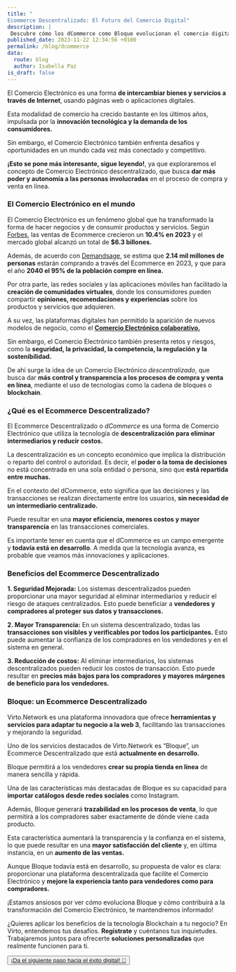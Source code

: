 ```yaml
---
title: "
Ecommerce Descentralizado: El Futuro del Comercio Digital"
description: |
 Descubre cómo los dCommerce como Bloque evolucionan el comercio digital, brindando seguridad y eficiencia tanto a vendedores como a compradores, a través del uso de la tecnología Blockchain. ¿Quieres saber más? ¡Sigue leyendo!
published_date: 2023-11-22 12:34:56 +0100
permalink: /blog/dcommerce
data:
  route: blog
  author: Isabella Paz
is_draft: false
---
```


El Comercio Electrónico es una forma **de intercambiar bienes y servicios a través de Internet**, usando páginas web o aplicaciones digitales.

Esta modalidad de comercio ha crecido bastante en los últimos años, impulsada por la **innovación tecnológica y la demanda de los consumidores.**

Sin embargo, el Comercio Electrónico también enfrenta desafíos y oportunidades en un mundo cada vez más conectado y competitivo. 

**¡Esto se pone más interesante, sigue leyendo!**, ya que exploraremos el concepto de Comercio Electrónico descentralizado, que busca **dar más poder y autonomía a las personas involucradas** en el proceso de compra y venta en línea.

### El Comercio Electrónico en el mundo

El Comercio Electrónico es un fenómeno global que ha transformado la forma de hacer negocios y de consumir productos y servicios. 
Según <a href="https://www.forbes.com/advisor/business/ecommerce-statistics/">Forbes</a>, las ventas de Ecommerce crecieron un **10.4% en 2023** y el mercado global alcanzó un total de **$6.3 billones.**

Además, de acuerdo con <a href="https://www.demandsage.com/ecommerce-statistics/">Demandsage</a>, se estima que **2.14 mil millones de personas** estarán comprando a través del Ecommerce en 2023, y que para el año **2040 el 95% de la población compre en línea.**

Por otra parte, las redes sociales y las aplicaciones móviles han facilitado la **creación de comunidades virtuales**, donde los consumidores pueden compartir **opiniones, recomendaciones y experiencias** sobre los productos y servicios que adquieren.

A su vez, las plataformas digitales han permitido la aparición de nuevos modelos de negocio, como el <a href="https://www.cubo.land/blog/economia-colaborativa-colombia/">**Comercio Electrónico colaborativo.**</a>

Sin embargo, el Comercio Electrónico también presenta retos y riesgos, como la **seguridad, la privacidad, la competencia, la regulación y la sostenibilidad.**

De ahí surge la idea de un Comercio Electrónico *descentralizado*, que busca dar **más control y transparencia a los procesos de compra y venta en línea**, mediante el uso de tecnologías como la cadena de bloques o **blockchain**.

### ¿Qué es el Ecommerce Descentralizado?

El Ecommerce Descentralizado o *dCommerce* es una forma de Comercio Electrónico que utiliza la tecnología de **descentralización para eliminar intermediarios y reducir costos.**

La descentralización es un concepto económico que implica la distribución o reparto del control o autoridad. Es decir, el **poder o la toma de decisiones** no está concentrada en una sola entidad o persona, sino que **está repartida entre muchas.**

En el contexto del dCommerce, esto significa que las decisiones y las transacciones se realizan directamente entre los usuarios, **sin necesidad de un intermediario centralizado.**

Puede resultar en una **mayor eficiencia, menores costos y mayor transparencia** en las transacciones comerciales.

Es importante tener en cuenta que el dCommerce es un campo emergente y **todavía está en desarrollo**. A medida que la tecnología avanza, es probable que veamos más innovaciones y aplicaciones.

### Beneficios del Ecommerce Descentralizado

**1. Seguridad Mejorada:** Los sistemas descentralizados pueden proporcionar una mayor seguridad al eliminar intermediarios y reducir el riesgo de ataques centralizados.
Esto puede beneficiar a **vendedores y compradores al proteger sus datos y transacciones.**

**2. Mayor Transparencia:** En un sistema descentralizado, todas las **transacciones son visibles y verificables por todos los participantes.** Esto puede aumentar la confianza de los compradores en los vendedores y en el sistema en general.

**3. Reducción de costos:** Al eliminar intermediarios, los sistemas descentralizados pueden reducir los costos de transacción. Esto puede resultar en **precios más bajos para los compradores y mayores márgenes de beneficio para los vendedores.**

### Bloque: un Ecommerce Descentralizado

Virto.Network es una plataforma innovadora que ofrece **herramientas y servicios para adaptar tu negocio a la web 3**, facilitando las transacciones y mejorando la seguridad.

Uno de los servicios destacados de Virto.Network es “Bloque”, un Ecommerce Descentralizado que está **actualmente en desarrollo.**

Bloque permitirá a los vendedores **crear su propia tienda en línea** de manera sencilla y rápida.

Una de las características más destacadas de Bloque es su capacidad para **importar catálogos desde redes sociales** como Instagram.

Además, Bloque generará **trazabilidad en los procesos de venta**, lo que permitirá a los compradores saber exactamente de dónde viene cada producto.

Esta característica aumentará la transparencia y la confianza en el sistema, lo que puede resultar en una **mayor satisfacción del cliente** y, en última instancia, en un **aumento de las ventas.**

Aunque Bloque todavía está en desarrollo, su propuesta de valor es clara: proporcionar una plataforma descentralizada que facilite el Comercio Electrónico y **mejore la experiencia tanto para vendedores como para compradores.**

¡Estamos ansiosos por ver cómo evoluciona Bloque y cómo contribuirá a la transformación del Comercio Electrónico, te mantendremos informado!

¿Quieres aplicar los beneficios de la tecnología Blockchain a tu negocio? En Virto, entendemos tus desafíos. **Regístrate** y cuéntanos tus inquietudes. Trabajaremos juntos para ofrecerte **soluciones personalizadas** que realmente funcionen para ti.


<button>
	<a href="https://forms.gle/hSjzyETwuGMadsaU8" >
	¡Da el siguiente paso hacia el éxito digital! 🚀
	</a>
</button>